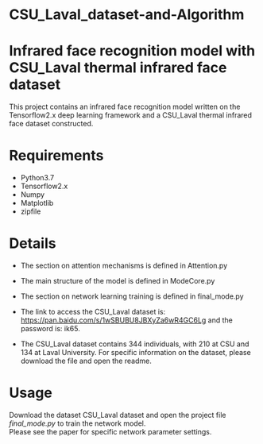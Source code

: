 # CSU_Laval_dataset-and-Algorithm

# Infrared face recognition model with CSU_Laval thermal infrared face dataset
This project contains an infrared face recognition model written on the Tensorflow2.x deep learning framework and a CSU_Laval thermal infrared face dataset constructed.

# Requirements
* Python3.7
* Tensorflow2.x
* Numpy
* Matplotlib
* zipfile

# Details
* The section on attention mechanisms is defined in Attention.py
* The main structure of the model is defined in ModeCore.py
* The section on network learning training is defined in final_mode.py

* The link to access the CSU_Laval dataset is: https://pan.baidu.com/s/1wSBUBU8JBXyZa6wR4GC6Lg and the password is: ik65.
* The CSU_Laval dataset contains 344 individuals, with 210 at CSU and 134 at Laval University. For specific information on the dataset, please download the file and open the readme.

# Usage
Download the dataset CSU_Laval dataset and open the project file *final_mode.py* to train the network model.  
Please see the paper for specific network parameter settings.
